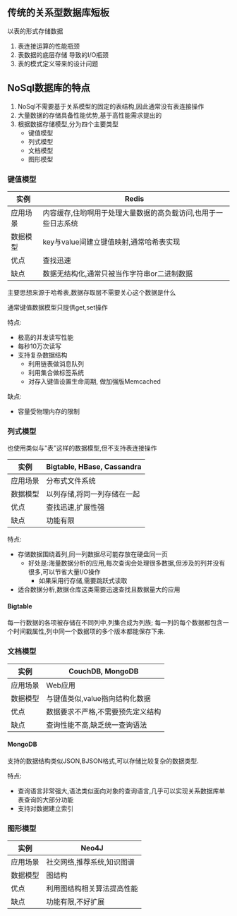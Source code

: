 ## 传统的关系型数据库短板
以表的形式存储数据
1. 表连接运算的性能瓶颈
2. 表数据的底层存储 导致的I/O瓶颈
3. 表的模式定义带来的设计问题
## NoSql数据库的特点
1. NoSql不需要基于关系模型的固定的表结构,因此通常没有表连接操作
2. 大量数据的存储具备性能优势,基于高性能需求提出的
3. 根据数据存储模型,分为四个主要类型
    - 键值模型
    - 列式模型
    - 文档模型
    - 图形模型

### 键值模型
实例 | Redis
--- | ---
应用场景 | 内容缓存,住哟啊用于处理大量数据的高负载访问,也用于一些日志系统
数据模型 | key与value间建立键值映射,通常哈希表实现
优点 | 查找迅速
缺点 | 数据无结构化,通常只被当作字符串or二进制数据

主要思想来源于哈希表,数据存取层不需要关心这个数据是什么

通常键值数据模型只提供get,set操作

特点:
- 极高的并发读写性能
- 每秒10万次读写
- 支持复杂数据结构
    - 利用链表做消息队列
    - 利用集合做标签系统
    - 对存入键值设置生命周期, 做加强版Memcached

缺点:
- 容量受物理内存的限制

### 列式模型
也使用类似与"表"这样的数据模型,但不支持表连接操作

实例 | Bigtable, HBase, Cassandra
--- | ---
应用场景|分布式文件系统
数据模型|以列存储,将同一列存储在一起
优点|查找迅速,扩展性强
缺点|功能有限

特点:
- 存储数据围绕着列,同一列数据尽可能存放在硬盘同一页
    - 好处是:海量数据分析的应用,每次查询会处理很多数据,但涉及的列并没有很多,可以节省大量I/O操作
        - 如果采用行存储,需要跳跃式读取
- 适合数据分析,数据仓库这类需要迅速查找且数据量大的应用
#### Bigtable
每一行数据的各项被存储在不同列中,列集合成为列族;
每一列的每个数据都包含一个时间戳属性,列中同一个数据项的多个版本都能保存下来.

### 文档模型
实例|CouchDB, MongoDB
---|---
应用场景|Web应用
数据模型|与键值类似,value指向结构化数据
优点|数据要求不严格,不需要预先定义结构
缺点|查询性能不高,缺乏统一查询语法

#### MongoDB
支持的数据结构类似JSON,BJSON格式,可以存储比较复杂的数据类型.

特点:
- 查询语言非常强大,语法类似面向对象的查询语言,几乎可以实现关系数据库单表查询的大部分功能
- 支持对数据建立索引

### 图形模型
实例|Neo4J
---|---
应用场景|社交网络,推荐系统,知识图谱
数据模型|图结构
优点|利用图结构相关算法提高性能
缺点|功能有限,不好扩展

